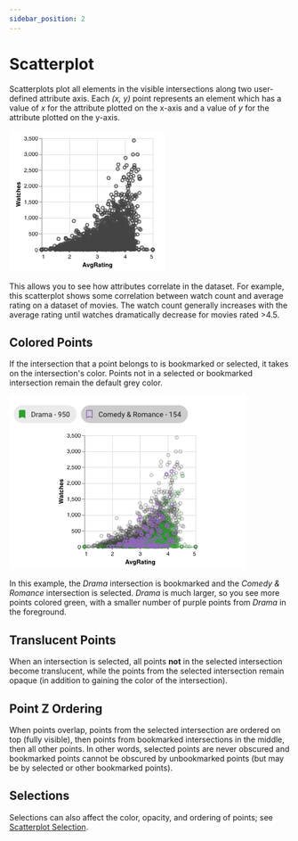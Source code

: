 ```yaml
---
sidebar_position: 2
---
```

# Scatterplot

Scatterplots plot all elements in the visible intersections along two user-defined attribute axis.
Each *(x, y)* point represents an element which has a value of *x* for the attribute plotted on the x-axis and 
a value of *y* for the attribute plotted on the y-axis.

![Scatterplot](./img/scatterplot/plain.png)

This allows you to see how attributes correlate in the dataset. For example, this scatterplot shows some correlation
between watch count and average rating on a dataset of movies. The watch count generally increases with the average rating
until watches dramatically decrease for movies rated >4.5.

## Colored Points

If the intersection that a point belongs to is bookmarked or selected, it takes on the intersection's color.
Points not in a selected or bookmarked intersection remain the default grey color.

![Scatterplot with colored points](./img/scatterplot/colored.png)

In this example, the *Drama* intersection is bookmarked and the *Comedy & Romance* intersection is selected.
*Drama* is much larger, so you see more points colored green, with a smaller number of purple points from *Drama* in the foreground.

## Translucent Points

When an intersection is selected, all points **not** in the selected intersection become translucent, while the points 
from the selected intersection remain opaque (in addition to gaining the color of the intersection).

## Point Z Ordering

When points overlap, points from the selected intersection are ordered on top (fully visible), then points from bookmarked intersections
in the middle, then all other points. In other words, selected points are never obscured and bookmarked points cannot be
obscured by unbookmarked points (but may be by selected or other bookmarked points).

## Selections

Selections can also affect the color, opacity, and ordering of points; see [Scatterplot Selection](../selections/graphical.md#scatterplot).